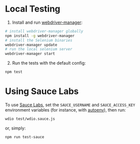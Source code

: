 # Local Testing

1. Install and run [webdriver-manager]:

  ```sh
  # install webdriver-manager globally
  npm install -g webdriver-manager
  # install the Selenium binaries
  webdriver-manager update
  # run the local selenium server
  webdriver-manager start
  ```

2. Run the tests with the default config:

  ```sh
  npm test
  ```


# Using Sauce Labs

To use [Sauce Labs], set the `SAUCE_USERNAME` and `SAUCE_ACCESS_KEY`
environment variables (for instance, with [autoenv]), then run:

```sh
wdio test/wdio.sauce.js
```

or, simply:

```sh
npm run test-sauce
```

[webdriver-manager]: https://www.npmjs.com/package/webdriver-manager
[Sauce Labs]: https://saucelabs.com/
[autoenv]: https://github.com/kennethreitz/autoenv
